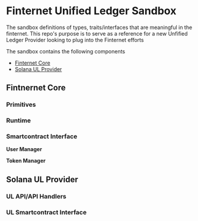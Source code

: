 # Finternet Unified Ledger Sandbox

The sandbox definitions of types, traits/interfaces that are meaningful in the finternet. This repo's purpose is to serve as a reference for a new Unfified Ledger Provider looking to plug into the Finternet efforts

The sandbox contains the following components

- [Finternet Core](#finternet-core)
- [Solana UL Provider](#solana-ul-provider)
  
## Fintnernet Core

### Primitives

### Runtime

### Smartcontract Interface

__User Manager__

__Token Manager__

## Solana UL Provider

### UL API/API Handlers

### UL Smartcontract Interface
